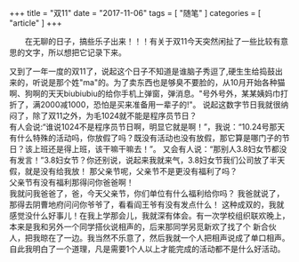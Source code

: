 +++
title = "双11"
date = "2017-11-06"
tags = [ "随笔" ]
categories = [ "article" ]
+++

&emsp;&emsp;在无聊的日子，搞些乐子出来！！！有关于双11今天突然闲扯了一些比较有意思的文字，所以想把它记录下来。
<!--more-->
又到了一年一度的双11了，说起这个日子不知道是谁脑子秀逗了,硬生生给捣鼓出来的，听说是那个姓"ma"的。为了卖东西也是够臭不要脸的，从10月开始各种猫啊、狗啊的天天biubiubiu的给你手机上弹窗，弹消息。"号外号外，某某姨妈巾打折了，满2000减1000，恐怕是买来准备用一辈子的!"。
说起这数字节日我就很纳闷了，除了双11之外，为毛1024就不能是程序员节日？  
有人会说:“谁说1024不是程序员节日啊，明显它就是啊！”，我说：“10.24号那天有什么特殊的活动吗，你放假了吗？既没有活动也没有放假，那它算是哪门子的节日？该上班还是得上班，该干嘛干嘛去！”。
又会有人说：“那别人3.8妇女节都没有发言！”3.8妇女节？你还别说，说起来我就来气，3.8妇女节我们公司放了半天假，就是没有给我放！
那父亲节呢，父亲节不是更没有福利了吗？  
父亲节有没有福利那得问你爸爸啊！  
我就问我爸爸了，爸，今天父亲节，你们单位有什么福利给你吗？
我爸就说了，那得去阴曹地府问问你爷爷了，看看阎王爷有没有发点什么！
这种成双的，我就感觉没什么好事儿！在我上学那会儿，我就深有体会。有一次学校组织联欢晚上，本来是我和另外一个同学搭伙说相声的，后来那同学另觅新欢了找了个
新合伙人，把我晾在了一边。我当然不乐意了，然后我就一个人把相声说成了单口相声。  
自此我明白了一个道理，凡是需要1个人以上才能完成的活动都不是什么好活动。
